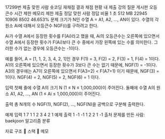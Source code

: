  17299번
제출
맞힌 사람
숏코딩
재채점 결과
채점 현황
내 제출
강의
질문 게시판
오등큰수
시간 제한	메모리 제한	제출	정답	맞힌 사람	정답 비율
1 초	512 MB	22945	10906	8502	46.653%
문제
크기가 N인 수열 A = A1, A2, ..., AN이 있다. 수열의 각 원소 Ai에 대해서 오등큰수 NGF(i)를 구하려고 한다.

Ai가 수열 A에서 등장한 횟수를 F(Ai)라고 했을 때, Ai의 오등큰수는 오른쪽에 있으면서 수열 A에서 등장한 횟수가 F(Ai)보다 큰 수 중에서 가장 왼쪽에 있는 수를 의미한다. 그러한 수가 없는 경우에 오등큰수는 -1이다.

예를 들어, A = [1, 1, 2, 3, 4, 2, 1]인 경우 F(1) = 3, F(2) = 2, F(3) = 1, F(4) = 1이다. A1의 오른쪽에 있으면서 등장한 횟수가 3보다 큰 수는 없기 때문에, NGF(1) = -1이다. A3의 경우에는 A7이 오른쪽에 있으면서 F(A3=2) < F(A7=1) 이기 때문에, NGF(3) = 1이다. NGF(4) = 2, NGF(5) = 2, NGF(6) = 1 이다.

입력
첫째 줄에 수열 A의 크기 N (1 ≤ N ≤ 1,000,000)이 주어진다. 둘째에 수열 A의 원소 A1, A2, ..., AN (1 ≤ Ai ≤ 1,000,000)이 주어진다.

출력
총 N개의 수 NGF(1), NGF(2), ..., NGF(N)을 공백으로 구분해 출력한다.

예제 입력 1 
7
1 1 2 3 4 2 1
예제 출력 1 
-1 -1 1 2 2 1 -1
출처
문제를 만든 사람: baekjoon
알고리즘 분류

자료 구조 📌
스택 📌
메모